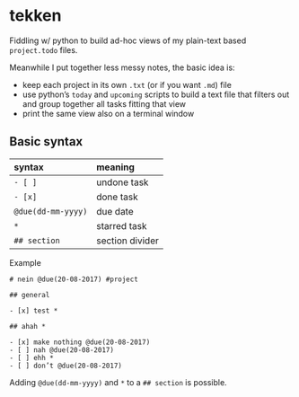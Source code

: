 tekken
======

Fiddling w/ python to build ad-hoc views of my plain-text based `project.todo` files.

Meanwhile I put together less messy notes, the basic idea is:

* keep each project in its own `.txt` (or if you want `.md`) file
* use python’s `today` and `upcoming` scripts to build a text file that filters out and group together all tasks fitting that view
* print the same view also on a terminal window

## Basic syntax

| syntax             | meaning         |                            
|:--                 |:--              |
| `- [ ]`            | undone task     |
| `- [x]`            | done task       |
| `@due(dd-mm-yyyy)` | due date        |
| `*`                | starred task    |
| `## section`       | section divider |

Example

```
# nein @due(20-08-2017) #project

## general

- [x] test *

## ahah *

- [x] make nothing @due(20-08-2017)
- [ ] nah @due(20-08-2017)
- [ ] ehh *
- [ ] don’t @due(20-08-2017)

```

Adding `@due(dd-mm-yyyy)` and `*` to a `## section` is possible.